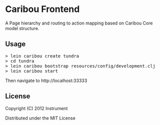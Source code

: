 # Caribou Frontend

A Page hierarchy and routing to action mapping based on Caribou Core model structure.

## Usage

<pre>> lein caribou create tundra
> cd tundra
> lein caribou bootstrap resources/config/development.clj
> lein caribou start</pre>

Then navigate to http://localhost:33333

## License

Copyright (C) 2012 Instrument

Distributed under the MIT License
